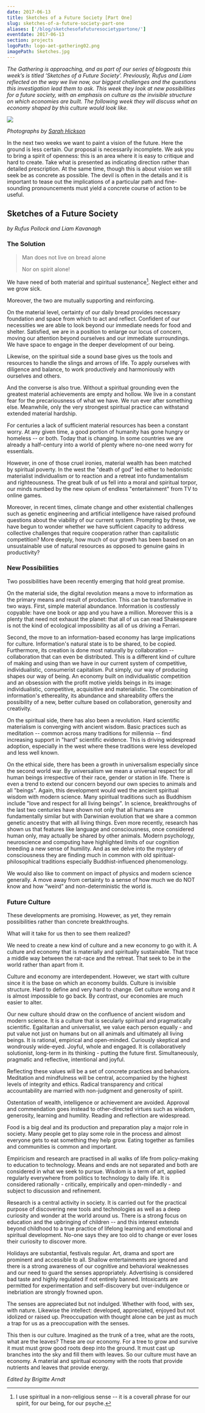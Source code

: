 ```yaml
---
date: 2017-06-13
title: Sketches of a Future Society [Part One]
slug: sketches-of-a-future-society-part-one
aliases: ['/blog/sketchesofafuturesocietypartone/']
eventdate: 2017-06-13
section: projects
logoPath: logo-aet-gathering02.png
imagePath: Sketches.jpg
---
```


*The Gathering is approaching, and as part of our series of blogposts this week’s is titled ‘Sketches of a Future Society’. Previously, Rufus and Liam reflected on the way we live now, our biggest challenges and the questions this investigation lead them to ask. This week they look at new possibilities for a future society, with an emphasis on culture as the invisible structure on which economies are built. The following week they will discuss what an economy shaped by this culture would look like.*



<img src="/images/Sketches.jpg">

*Photographs by [Sarah Hickson](https://sarahhickson.shootproof.com/)*

In the next two weeks we want to paint a vision of the future. Here the ground is less certain. Our proposal is necessarily incomplete. We ask you to bring a spirit of openness: this is an area where it is easy to critique and hard to create. Take what is presented as indicating direction rather than detailed prescription. At the same time, though this is about vision we still seek be as concrete as possible. The devil is often in the details and it is important to tease out the implications of a particular path and fine-sounding pronouncements must yield a concrete course of action to be useful.

## Sketches of a Future Society

*by Rufus Pollock and Liam Kavanagh*

### The Solution

> Man does not live on bread alone
>
> Nor on spirit alone!

We have need of both material and spiritual sustenance[^spiritual]. Neglect either and we grow sick.

[^spiritual]: I use spiritual in a non-religious sense -- it is a coverall phrase for our spirit, for our being, for our psyche.

Moreover, the two are mutually supporting and reinforcing.

On the material level, certainty of our daily bread provides necessary foundation and space from which to act and reflect. Confident of our necessities we are able to look beyond our immediate needs for food and shelter. Satisfied, we are in a position to enlarge our locus of concern, moving our attention beyond ourselves and our immediate surroundings. We have space to engage in the deeper development of our being.

Likewise, on the spiritual side a sound base gives us the tools and resources to handle the slings and arrows of life. To apply ourselves with diligence and balance, to work productively and harmoniously with ourselves and others.

And the converse is also true. Without a spiritual grounding even the greatest material achievements are empty and hollow. We live in a constant fear for the precariousness of what we have. We run ever after something else. Meanwhile, only the very strongest spiritual practice can withstand extended material hardship.

For centuries a lack of sufficient material resources has been a constant worry. At any given time, a good portion of humanity has gone hungry or homeless -- or both. Today that is changing. In some countries we are already a half-century into a world of plenty where no-one need worry for essentials.

However, in one of those cruel ironies, material wealth has been matched by spiritual poverty. In the west the "death of god" led either to hedonistic materialist individualism or to reaction and a retreat into fundamentalism and righteousness. The great bulk of us fell into a moral and spiritual torpor, our minds numbed by the new opium of endless "entertainment" from TV to online games.

Moreover, in recent times, climate change and other existential challenges such as genetic engineering and artificial intelligence have raised profound questions about the viability of our current system. Prompting by these, we have begun to wonder whether we have sufficient capacity to address collective challenges that require cooperation rather than capitalistic competition? More deeply, how much of our growth has been based on an unsustainable use of natural resources as opposed to genuine gains in productivity?

### New Possibilities  

Two possibilities have been recently emerging that hold great promise.

On the material side, the digital revolution means a move to information as the primary means and result of production. This can be transformative in two ways. First, simple material abundance. Information is costlessly copyable: have one book or app and you have a million. Moreover this is a plenty that need not exhaust the planet: that all of us can read Shakespeare is not the kind of ecological impossibility as all of us driving a Ferrari.



Second, the move to an information-based economy has large implications for culture. Information's natural state is to be shared, to be copied. Furthermore, its creation is done most naturally by collaboration -- collaboration that can even be distributed. This is a different kind of culture of making and using than we have in our current system of competitive, individualistic, consumerist capitalism. Put simply, our way of producing shapes our way of being. An economy built on individualistic competition and an obsession with the profit motive yields beings in its image: individualistic, competitive, acquisitive and materialistic. The combination of information's ethereality, its abundance and shareability offers the possibility of a new, better culture based on collaboration, generosity and creativity.



On the spiritual side, there has also been a revolution. Hard scientific materialism is converging with ancient wisdom. Basic practices such as meditation -- common across many traditions for millennia -- find increasing support in "hard" scientific evidence. This is driving widespread adoption, especially in the west where these traditions were less developed and less well known.

On the ethical side, there has been a growth in universalism especially since the second world war. By universalism we mean a universal respect for all human beings irrespective of their race, gender or station in life. There is even a trend to extend our concern beyond our own species to animals and all "beings". Again, this development would wed the ancient spiritual wisdom with modern science. Many spiritual traditions such as Buddhism include "love and respect for all living beings". In science, breakthroughs of the last two centuries have shown not only that all humans are fundamentally similar but with Darwinian evolution that we share a common genetic ancestry that with all living things. Even more recently, research has shown us that features like language and consciousness, once considered human only, may actually be shared by other animals. Modern psychology, neuroscience and computing have highlighted limits of our cognition breeding a new sense of humility. And as we delve into the mystery of consciousness they are finding much in common with old spiritual-philosophical traditions especially Buddhist-influenced phenomenology.

We would also like to comment on impact of physics and modern science generally. A move away from certainty to a sense of how much we do NOT know and how “weird” and non-deterministic the world is.

### Future Culture

These developments are promising. However, as yet, they remain possibilities rather than concrete breakthroughs.

What will it take for us then to see them realized?

We need to create a new kind of culture and a new economy to go with it. A culture and economy that is materially and spiritually sustainable. That trace a middle way between the rat-race and the retreat. That seek to be in the world rather than apart from it.

Culture and economy are interdependent. However, we start with culture since it is the base on which an economy builds. Culture is invisible structure. Hard to define and very hard to change. Get culture wrong and it is almost impossible to go back. By contrast, our economies are much easier to alter.

Our new culture should draw on the confluence of ancient wisdom and modern science. It is a culture that is secularly spiritual and pragmatically scientific. Egalitarian and universalist, we value each person equally - and put value not just on humans but on all animals and ultimately all living beings. It is rational, empirical and open-minded. Curiously skeptical and wondrously wide-eyed. Joyful, whole and engaged. It is collaboratively solutionist, long-term in its thinking - putting the future first. Simultaneously, pragmatic and reflective, intentional and joyful.

Reflecting these values will be a set of concrete practices and behaviors. Meditation and mindfulness will be central, accompanied by the highest levels of integrity and ethics. Radical transparency and critical accountability are married with non-judgment and generosity of spirit.

Ostentation of wealth, intelligence or achievement are avoided. Approval and commendation goes instead to other-directed virtues such as wisdom, generosity, learning and humility. Reading and reflection are widespread.

Food is a big deal and its production and preparation play a major role in society. Many people get to play some role in the process and almost everyone gets to eat something they help grow. Eating together as families and communities is common and important.

Empiricism and research are practised in all walks of life from policy-making to education to technology. Means and ends are not separated and both are considered in what we seek to pursue. Wisdom is a term of art, applied regularly everywhere from politics to technology to daily life. It is considered rationally - critically, empirically and open-mindedly - and subject to discussion and refinement.

Research is a central activity in society. It is carried out for the practical purpose of discovering new tools and technologies as well as a deep curiosity and wonder at the world around us. There is a strong focus on education and the upbringing of children -- and this interest extends beyond childhood to a true practice of lifelong learning and emotional and spiritual development. No-one says they are too old to change or ever loses their curiosity to discover more.

Holidays are substantial, festivals regular. Art, drama and sport are prominent and accessible to all. Shallow entertainments are ignored and there is a strong awareness of our cognitive and behavioral weaknesses and our need to guard the senses appropriately. Advertising is considered bad taste and highly regulated if not entirely banned. Intoxicants are permitted for experimentation and self-discovery but over-indulgence or inebriation are strongly frowned upon.

The senses are appreciated but not indulged. Whether with food, with sex, with nature. Likewise the intellect: developed, appreciated, enjoyed but not idolized or raised up. Preoccupation with thought alone can be just as much a trap for us as a preoccupation with the senses.

This then is our culture. Imagined as the trunk of a tree, what are the roots, what are the leaves? These are our economy. For a tree to grow and survive it must must grow good roots deep into the ground. It must cast up branches into the sky and fill them with leaves. So our culture must have an economy. A material and spiritual economy with the roots that provide nutrients and leaves that provide energy.


*Edited by Brigitte Arndt*
